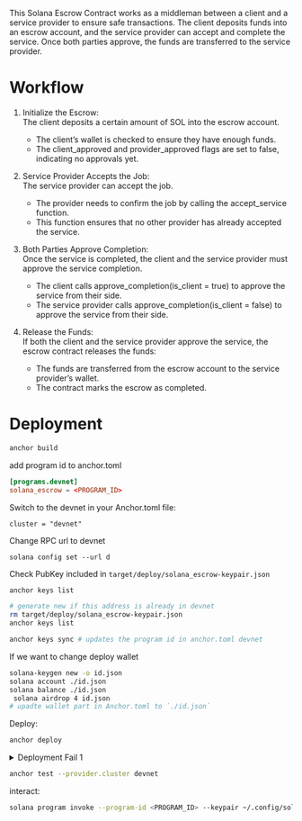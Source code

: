 This Solana Escrow Contract works as a middleman between a client and a service provider to ensure safe transactions. The client deposits funds into an escrow account, and the service provider can accept and complete the service. Once both parties approve, the funds are transferred to the service provider.


# Workflow

1. Initialize the Escrow: \
The client deposits a certain amount of SOL into the escrow account.
    - The client’s wallet is checked to ensure they have enough funds.
    - The client_approved and provider_approved flags are set to false, indicating no approvals yet.
2. Service Provider Accepts the Job: \
    The service provider can accept the job.

    - The provider needs to confirm the job by calling the accept_service function.
    - This function ensures that no other provider has already accepted the service.
3. Both Parties Approve Completion: \
    Once the service is completed, the client and the service provider must approve the service completion.

    - The client calls approve_completion(is_client = true) to approve the service from their side.
    - The service provider calls approve_completion(is_client = false) to approve the service from their side.
4. Release the Funds:  \
    If both the client and the service provider approve the service, the escrow contract releases the funds:

    - The funds are transferred from the escrow account to the service provider’s wallet.
    - The contract marks the escrow as completed.


# Deployment

```bash
anchor build
```

add program id to anchor.toml
```toml
[programs.devnet]
solana_escrow = <PROGRAM_ID>
```

Switch to the devnet in your Anchor.toml file:
```
cluster = "devnet"
```

Change RPC url to devnet
```
solana config set --url d
```

Check PubKey included in `target/deploy/solana_escrow-keypair.json`
```bash
anchor keys list

# generate new if this address is already in devnet
rm target/deploy/solana_escrow-keypair.json
anchor keys list

anchor keys sync # updates the program id in anchor.toml devnet
```

If we want to change deploy wallet 

```bash
solana-keygen new -o id.json
solana account ./id.json
solana balance ./id.json
 solana airdrop 4 id.json
# upadte wallet part in Anchor.toml to `./id.json`
```

Deploy:
```bash
anchor deploy
```

<details>
<summary>Deployment Fail 1</summary>

```
anchor deploy --provider.cluster devnet
Deploying cluster: https://api.devnet.solana.com
Upgrade authority: ./id.json
Deploying program "solana_escrow"...
Program path: /home/abdxzi/Zi/work/solana-escrow/anchor_project/target/deploy/solana_escrow.so...
=================================================================================
Recover the intermediate account's ephemeral keypair file with
`solana-keygen recover` and the following 12-word seed phrase:
=================================================================================
cloth skull install sibling just chest garbage endorse prison drift cross tornado
=================================================================================
To resume a deploy, pass the recovered keypair as the
[BUFFER_SIGNER] to `solana program deploy` or `solana program write-buffer'.
Or to recover the account's lamports, pass it as the
[BUFFER_ACCOUNT_ADDRESS] argument to `solana program close`.
=================================================================================
Error: 3 write transactions failed
There was a problem deploying: Output { status: ExitStatus(unix_wait_status(256)), stdout: "", stderr: "" }.
```

### Solution
```bash
solana-keygen recover -o buffer-keypair.json
# enter keyphrase from console
solana program deploy --buffer buffer-keypair.json --upgrade-authority id.json
```
</details>



```bash
anchor test --provider.cluster devnet
```

interact:
```bash
solana program invoke --program-id <PROGRAM_ID> --keypair ~/.config/solana/id.json
```